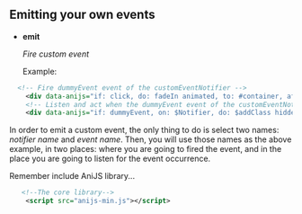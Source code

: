 ## Emitting your own events

 - **emit**

    _Fire custom event_

    Example:

```xml
  <!-- Fire dummyEvent event of the customEventNotifier -->
    <div data-anijs="if: click, do: fadeIn animated, to: #container, after: emit Notifier.dummyEvent"> </div>
    <!-- Listen and act when the dummyEvent event of the customEventNotifier ocurres -->
    <div data-anijs="if: dummyEvent, on: $Notifier, do: $addClass hidden,  to: $children #container | div"> </div>
```
In order to emit a custom event, the only thing to do is select two names: *notifier name* and *event name*. Then, you will use those names as the above example, in two places: where you are going to fired the event, and in the place you are going to listen for the event occurrence.

   Remember include AniJS library...
    
```xml
   <!--The core library-->
    <script src="anijs-min.js"></script>
```
